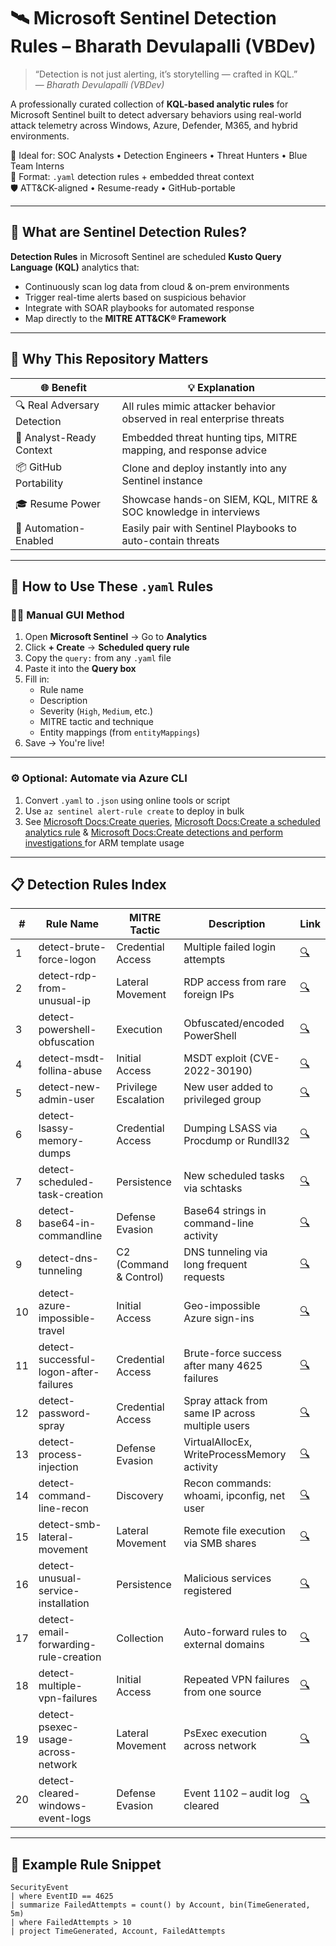 # 🛰️ Microsoft Sentinel Detection Rules – Bharath Devulapalli (VBDev)

> “Detection is not just alerting, it’s storytelling — crafted in KQL.”  
> — *Bharath Devulapalli (VBDev)*

A professionally curated collection of **KQL-based analytic rules** for Microsoft Sentinel built to detect adversary behaviors using real-world attack telemetry across Windows, Azure, Defender, M365, and hybrid environments.

🎯 Ideal for: SOC Analysts • Detection Engineers • Threat Hunters • Blue Team Interns  
📁 Format: `.yaml` detection rules + embedded threat context  
🛡️ ATT&CK-aligned • Resume-ready • GitHub-portable

---

## 🚨 What are Sentinel Detection Rules?

**Detection Rules** in Microsoft Sentinel are scheduled **Kusto Query Language (KQL)** analytics that:
- Continuously scan log data from cloud & on-prem environments
- Trigger real-time alerts based on suspicious behavior
- Integrate with SOAR playbooks for automated response
- Map directly to the **MITRE ATT&CK® Framework**

---

## 🧠 Why This Repository Matters

| 🌐 Benefit                    | 💡 Explanation                                                                 |
|------------------------------|-------------------------------------------------------------------------------|
| 🔍 Real Adversary Detection  | All rules mimic attacker behavior observed in real enterprise threats        |
| 🧠 Analyst-Ready Context     | Embedded threat hunting tips, MITRE mapping, and response advice             |
| 📦 GitHub Portability        | Clone and deploy instantly into any Sentinel instance                        |
| 🎓 Resume Power              | Showcase hands-on SIEM, KQL, MITRE & SOC knowledge in interviews              |
| 🤖 Automation-Enabled        | Easily pair with Sentinel Playbooks to auto-contain threats                  |

---

## 🧰 How to Use These `.yaml` Rules

### 👨‍💻 Manual GUI Method

1. Open **Microsoft Sentinel** → Go to **Analytics**  
2. Click **+ Create** → **Scheduled query rule**  
3. Copy the `query:` from any `.yaml` file  
4. Paste it into the **Query box**  
5. Fill in:
   - Rule name
   - Description
   - Severity (`High`, `Medium`, etc.)
   - MITRE tactic and technique
   - Entity mappings (from `entityMappings`)
6. Save → You're live!

---

### ⚙️ Optional: Automate via Azure CLI

1. Convert `.yaml` to `.json` using online tools or script  
2. Use `az sentinel alert-rule create` to deploy in bulk  
3. See [Microsoft Docs:Create queries](https://learn.microsoft.com/en-us/training/paths/sc-200-utilize-kql-for-azure-sentinel/), [Microsoft Docs:Create a scheduled analytics rule](https://learn.microsoft.com/en-us/azure/sentinel/create-analytics-rules?tabs=defender-portal) & [Microsoft Docs:Create detections and perform investigations ](https://learn.microsoft.com/en-us/training/paths/sc-200-create-detections-perform-investigations-azure-sentinel/) for ARM template usage

---

## 📋 Detection Rules Index

| #  | Rule Name                          | MITRE Tactic         | Description                                        | Link |
|----|------------------------------------|-----------------------|----------------------------------------------------|------|
| 1  | detect-brute-force-logon           | Credential Access     | Multiple failed login attempts                     | [🔍](./DetectionRules/detect-brute-force-logon.yaml) |
| 2  | detect-rdp-from-unusual-ip         | Lateral Movement      | RDP access from rare foreign IPs                   | [🔍](./DetectionRules/detect-rdp-from-unusual-ip.yaml) |
| 3  | detect-powershell-obfuscation      | Execution             | Obfuscated/encoded PowerShell                      | [🔍](./DetectionRules/detect-powershell-obfuscation.yaml) |
| 4  | detect-msdt-follina-abuse          | Initial Access        | MSDT exploit (CVE-2022-30190)                      | [🔍](./DetectionRules/detect-msdt-follina-abuse.yaml) |
| 5  | detect-new-admin-user              | Privilege Escalation  | New user added to privileged group                 | [🔍](./DetectionRules/detect-new-admin-user.yaml) |
| 6  | detect-lsassy-memory-dumps         | Credential Access     | Dumping LSASS via Procdump or Rundll32             | [🔍](./DetectionRules/detect-lsassy-memory-dumps.yaml) |
| 7  | detect-scheduled-task-creation     | Persistence           | New scheduled tasks via schtasks                   | [🔍](./DetectionRules/detect-scheduled-task-creation.yaml) |
| 8  | detect-base64-in-commandline       | Defense Evasion       | Base64 strings in command-line activity            | [🔍](./DetectionRules/detect-base64-in-commandline.yaml) |
| 9  | detect-dns-tunneling               | C2 (Command & Control)| DNS tunneling via long frequent requests           | [🔍](./DetectionRules/detect-dns-tunneling.yaml) |
| 10 | detect-azure-impossible-travel     | Initial Access        | Geo-impossible Azure sign-ins                      | [🔍](./DetectionRules/detect-azure-impossible-travel.yaml) |
| 11 | detect-successful-logon-after-failures | Credential Access | Brute-force success after many 4625 failures       | [🔍](./DetectionRules/detect-successful-logon-after-failures.yaml) |
| 12 | detect-password-spray              | Credential Access     | Spray attack from same IP across multiple users    | [🔍](./DetectionRules/detect-password-spray.yaml) |
| 13 | detect-process-injection           | Defense Evasion       | VirtualAllocEx, WriteProcessMemory activity        | [🔍](./DetectionRules/detect-process-injection.yaml) |
| 14 | detect-command-line-recon          | Discovery             | Recon commands: whoami, ipconfig, net user         | [🔍](./DetectionRules/detect-command-line-recon.yaml) |
| 15 | detect-smb-lateral-movement        | Lateral Movement      | Remote file execution via SMB shares               | [🔍](./DetectionRules/detect-smb-lateral-movement.yaml) |
| 16 | detect-unusual-service-installation| Persistence           | Malicious services registered                      | [🔍](./DetectionRules/detect-unusual-service-installation.yaml) |
| 17 | detect-email-forwarding-rule-creation | Collection         | Auto-forward rules to external domains             | [🔍](./DetectionRules/detect-email-forwarding-rule-creation.yaml) |
| 18 | detect-multiple-vpn-failures       | Initial Access        | Repeated VPN failures from one source              | [🔍](./DetectionRules/detect-multiple-vpn-failures.yaml) |
| 19 | detect-psexec-usage-across-network | Lateral Movement      | PsExec execution across network                    | [🔍](./DetectionRules/detect-psexec-usage-across-network.yaml) |
| 20 | detect-cleared-windows-event-logs  | Defense Evasion       | Event 1102 – audit log cleared                     | [🔍](./DetectionRules/detect-cleared-windows-event-logs.yaml) |

---

## 🔎 Example Rule Snippet

```kql
SecurityEvent
| where EventID == 4625
| summarize FailedAttempts = count() by Account, bin(TimeGenerated, 5m)
| where FailedAttempts > 10
| project TimeGenerated, Account, FailedAttempts
